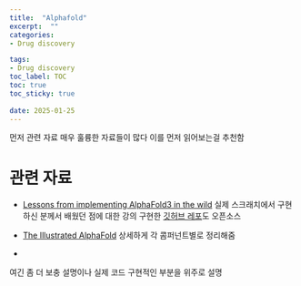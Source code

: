 ```yaml
---
title:  "Alphafold"
excerpt:  ""
categories: 
- Drug discovery

tags:
- Drug discovery
toc_label: TOC
toc: true
toc_sticky: true
 
date: 2025-01-25
---
```



먼저 관련 자료
매우 훌륭한 자료들이 많다
이를 먼저 읽어보는걸 추천함

# 관련 자료
- [Lessons from implementing AlphaFold3 in the wild]()
실제 스크래치에서 구현하신 분께서 배웠던 점에 대한 강의
구현한 [깃허브 레포](https://github.com/Ligo-Biosciences/AlphaFold3/tree/main)도 오픈소스
- [The Illustrated AlphaFold](https://elanapearl.github.io/blog/2024/the-illustrated-alphafold/)
상세하게 각 콤퍼넌트별로 정리해줌

- 



여긴 좀 더 보충 설명이나 실제 코드 구현적인 부분을 위주로 설명


